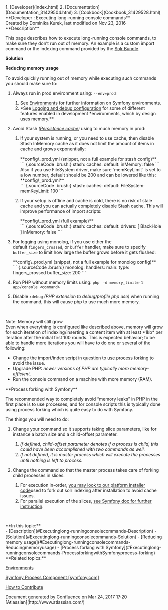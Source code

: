 <div id="page">
<div id="main" class="aui-page-panel">
<div id="main-header">
<div id="breadcrumb-section">
1.  [Developer](index.html)
2.  [Documentation](Documentation_31429504.html)
3.  [Cookbook](Cookbook_31429528.html)

</div>
**Developer : Executing long-running console commands**

</div>
<div id="content" class="view">
<div class="page-metadata">
Created by Dominika Kurek, last modified on Nov 23, 2016

</div>
<div id="main-content" class="wiki-content group">
<div class="contentLayout2">
<div class="columnLayout two-right-sidebar"
data-layout="two-right-sidebar">
<div class="cell normal" data-type="normal">
<div class="innerCell">
**Description**

This page describes how to execute long-running console commands, to
make sure they don’t run out of memory. An example is a custom import
command or the indexing command provided by the [Solr
Bundle](Solr-Bundle_31430592.html).

**Solution**

**Reducing memory usage**

To avoid quickly running out of memory while executing such commands you
should make sure to:

1.  Always run in prod environment using: `--env=prod`
    1.  See [Environments](Environments_31429669.html) for further
        information on Symfony environments.
    2.  *See [Logging and debug
        configuration](https://doc.ez.no/display/DEVELOPER/Devops#Devops-LoggingandDebugConfiguration)
        for some of different features enabled in
        development *environments, which by design uses memory.\*\*

2.  Avoid Stash *([Persistence
    cache](Repository_31432023.html#Repository-Persistencecacheconfiguration))* using
    to much memory in prod:
    1.  If your system is running, or you need to use cache, then
        disable Stash InMemory cache as it does not limit the amount of
        items in cache and grows exponentially:

        <div class="code panel pdl" style="border-width: 1px;">
        <div class="codeHeader panelHeader pdl"
        style="border-bottom-width: 1px;">
        **config\_prod.yml (snippet, not a full example for
        stash config)**

        </div>
        <div class="codeContent panelContent pdl">
        ``` {.sourceCode .brush:}
        stash:
            caches:
                default:
                    inMemory: false 
        ```

        </div>
        </div>
        Also if you use FileSystem driver, make sure `memKeyLimit` is
        set to a low number, default should be 200 and can be lowered
        like this:

        <div class="code panel pdl" style="border-width: 1px;">
        <div class="codeHeader panelHeader pdl"
        style="border-bottom-width: 1px;">
        **config\_prod.yml**

        </div>
        <div class="codeContent panelContent pdl">
        ``` {.sourceCode .brush:}
        stash:
            caches:
                default:
                    FileSystem:
                        memKeyLimit: 100
        ```

        </div>
        </div>
    2.  If your setup is offline and cache is cold, there is no risk of
        stale cache and you can actually completely disable Stash cache.
        This will improve performance of import scripts:

        <div class="code panel pdl" style="border-width: 1px;">
        <div class="codeHeader panelHeader pdl"
        style="border-bottom-width: 1px;">
        **config\_prod.yml (full example)**

        </div>
        <div class="codeContent panelContent pdl">
        ``` {.sourceCode .brush:}
        stash:
            caches:
                default:
                    drivers: [ BlackHole ]
                    inMemory: false
        ```

        </div>
        </div>

3.  For logging using monolog, if you use either the
    default `fingers_crossed`, or `buffer` handler, make sure to specify
    `buffer_size` to limit how large the buffer grows before it gets
    flushed:

    <div class="code panel pdl" style="border-width: 1px;">
    <div class="codeHeader panelHeader pdl"
    style="border-bottom-width: 1px;">
    **config\_prod.yml (snippet, not a full example for
    monolog config)**

    </div>
    <div class="codeContent panelContent pdl">
    ``` {.sourceCode .brush:}
    monolog:
        handlers:
            main:
                type: fingers_crossed
                buffer_size: 200
    ```

    </div>
    </div>
4.  Run PHP without memory limits using: `php `
    `-d memory_limit=-1 app/console <command>`
5.  Disable `xdebug` *(PHP extension to debug/profile php use)* when
    running the command, this will cause php to use much more memory.

 

<div
class="confluence-information-macro confluence-information-macro-note">
Note: Memory will still grow

<div class="confluence-information-macro-body">
Even when everything is configured like described above, memory will
grow for each iteration of indexing/inserting a content item with at
least *1kb* per iteration after the initial first 100 rounds. This is
expected behavior; to be able to handle more iterations you will have to
do one or several of the following:

-   Change the import/index script in question to [use process
    forking](#Executinglong-runningconsolecommands-process-forking) to
    avoid the issue.
-   Upgrade PHP: *newer versions of PHP are typically
    more memory-efficient.*
-   Run the console command on a machine with more memory (RAM)*.*

</div>
</div>
**Process forking with Symfony**

The recommended way to completely avoid “memory leaks” in PHP in the
first place is to use processes, and for console scripts this is
typically done using process forking which is quite easy to do with
Symfony.

The things you will need to do:

1.  Change your command so it supports taking slice parameters, like for
    instance a batch size and a child-offset parameter.
    1.  *If defined, child-offset parameter denotes if a process
        is child, this could have been accomplished with two commands
        as well.*
    2.  *If not defined, it is master process which will execute the
        processes until nothing is left to process.*

2.  Change the command so that the master process takes care of forking
    child processes in slices.
    1.  For execution in-order, [you may look to our platform installer
        code](https://github.com/ezsystems/ezpublish-kernel/blob/6.2/eZ/Bundle/PlatformInstallerBundle/src/Command/InstallPlatformCommand.php#L230)used
        to fork out solr indexing after installation to avoid
        cache issues.
    2.  For parallel execution of the slices, [see Symfony doc for
        further
        instruction](http://symfony.com/doc/current/components/process.html#process-signals).

 

</div>
</div>
<div class="cell aside" data-type="aside">
<div class="innerCell">
**In this topic:**

<div class="toc-macro rbtoc1490376003424">
-   [Description](#Executinglong-runningconsolecommands-Description)
-   [Solution](#Executinglong-runningconsolecommands-Solution)
    -   [Reducing memory
        usage](#Executinglong-runningconsolecommands-Reducingmemoryusage)
    -   [Process forking with
        Symfony](#Executinglong-runningconsolecommands-ProcessforkingwithSymfonyprocess-forking)

</div>
**Related topics:**

[Environments](Environments_31429669.html)

[Symfony Process Component
\[symfony.com\]](http://symfony.com/doc/current/components/process.html)

[How to Contribute](How-to-Contribute_31429587.html)

</div>
</div>
</div>
</div>
</div>
</div>
</div>
<div id="footer" role="contentinfo">
<div class="section footer-body">
Document generated by Confluence on Mar 24, 2017 17:20

<div id="footer-logo">
[Atlassian](http://www.atlassian.com/)

</div>
</div>
</div>
</div>

